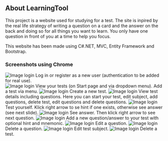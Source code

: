 ## About LearningTool

This project is a website used for studying for a test. The site is inpired by the real life strategy of writing a question on a card and the answer on the back and doing so for all things you want to learn. You only have one question in front of you at a time to help you focus.

This website has been made using C#.NET, MVC, Entity Framework and Bootstrap.

### Screenshots using Chrome
![Image login](/screenshots/login.png)
Log in or register as a new user (authentication to be added for real use).   
![Image login](/screenshots/index.png)
View your tests (on Start page and via dropdown menu). Add a test via menu.
![Image login](/screenshots/cretetest.png)
Create a new test.
![Image login](/screenshots/details.png)
View test details including questions. Here you can start your test, edit subject, add questions, delete test, edit questions and delete questions.
![Image login](/screenshots/question.png)
Test yourself. Klick right arrow to se hint if one exists, otherwise see answer (see next slide).
![Image login](/screenshots/answer.png)
See answer. Then klick right arrow to see next question.
![Image login](/screenshots/addqna.png)
Add a new question/answer to your test with optional hint and mnemonic.
![Image login](/screenshots/editq.png)
Edit a question.
![Image login](/screenshots/deleteq.png)
Delete a question.
![Image login](/screenshots/edittest.png)
Edit test subject.
![Image login](/screenshots/deletetest.png)
Delete a test.






